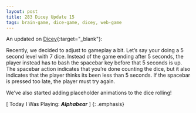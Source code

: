 ```yaml
---
layout: post
title: 283 Dicey Update 15
tags: brain-game, dice-game, dicey, web-game
---
```

An updated on [Dicey](http://sandcastle.co/dicey){:target="_blank"}:

Recently, we decided to adjust to gameplay a bit.  Let’s say your doing a 5 second level with 7 dice.  Instead of the game ending after 5 seconds, the player instead has to bash the spacebar key before that 5 seconds is up.  The spacebar action indicates that you’re done counting the dice, but it also indicates that the player thinks its been less than 5 seconds.  If the spacebar is pressed too late, the player must try again.

We’ve also started adding placeholder animations to the dice rolling!

[ Today I Was Playing: ***Alphabear*** ]
{: .emphasis}

